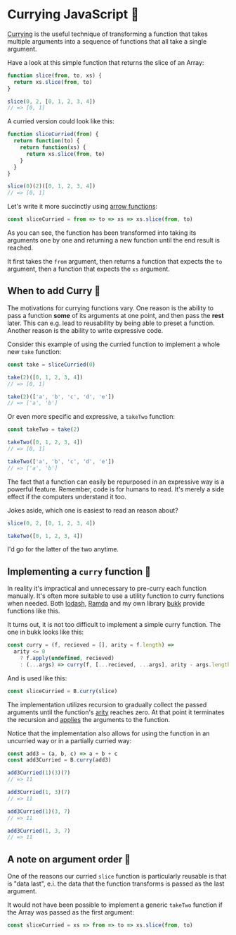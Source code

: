 # Currying JavaScript 🍛

[Currying](https://en.wikipedia.org/wiki/Currying) is the useful technique of transforming a function that takes multiple arguments into a sequence of functions that all take a single argument.

Have a look at this simple function that returns the slice of an Array:

```js
function slice(from, to, xs) {
  return xs.slice(from, to)
}

slice(0, 2, [0, 1, 2, 3, 4])
// => [0, 1]
```

A curried version could look like this:

```js
function sliceCurried(from) {
  return function(to) {
    return function(xs) {
      return xs.slice(from, to)
    }
  }
}

slice(0)(2)([0, 1, 2, 3, 4])
// => [0, 1]
```

Let's write it more succinctly using [arrow functions](https://developer.mozilla.org/en-US/docs/Web/JavaScript/Reference/Functions/Arrow_functions):

```js
const sliceCurried = from => to => xs => xs.slice(from, to)
```

As you can see, the function has been transformed into taking its arguments one by one and returning a new function until the end result is reached.

It first takes the `from` argument, then returns a function that expects the `to` argument, then a function that expects the `xs` argument.

## When to add Curry 🥄

The motivations for currying functions vary. One reason is the ability to pass a function **some** of its arguments at one point, and then pass the **rest** later. This can e.g. lead to reusability by being able to preset a function. Another reason is the ability to write expressive code.

Consider this example of using the curried function to implement a whole new `take` function:

```js
const take = sliceCurried(0)

take(2)([0, 1, 2, 3, 4])
// => [0, 1]

take(2)(['a', 'b', 'c', 'd', 'e'])
// => ['a', 'b']
```

Or even more specific and expressive, a `takeTwo` function:

```js
const takeTwo = take(2)

takeTwo([0, 1, 2, 3, 4])
// => [0, 1]

takeTwo(['a', 'b', 'c', 'd', 'e'])
// => ['a', 'b']
```

The fact that a function can easily be repurposed in an expressive way is a powerful feature. Remember, code is for humans to read. It's merely a side effect if the computers understand it too.

Jokes aside, which one is easiest to read an reason about?

```js
slice(0, 2, [0, 1, 2, 3, 4])

takeTwo([0, 1, 2, 3, 4])
```

I'd go for the latter of the two anytime.

## Implementing a `curry` function 🔨

In reality it's impractical and unnecessary to pre-curry each function manually. It's often more suitable to use a utility function to curry functions when needed. Both [lodash](https://github.com/lodash/lodash), [Ramda](https://github.com/ramda/ramda) and my own library [bukk](https://github.com/christianhg/bukk) provide functions like this.

It turns out, it is not too difficult to implement a simple curry function. The one in bukk looks like this:

```js
const curry = (f, recieved = [], arity = f.length) =>
  arity <= 0
    ? f.apply(undefined, recieved)
    : (...args) => curry(f, [...recieved, ...args], arity - args.length)
```

And is used like this:

```js
const sliceCurried = B.curry(slice)
```

The implementation utilizes recursion to gradually collect the passed arguments until the function's [arity](https://en.wikipedia.org/wiki/Arity) reaches zero. At that point it terminates the recursion and [applies](https://developer.mozilla.org/en-US/docs/Web/JavaScript/Reference/Global_Objects/Function/apply) the arguments to the function.

Notice that the implementation also allows for using the function in an uncurried way or in a partially curried way:

```js
const add3 = (a, b, c) => a + b + c
const add3Curried = B.curry(add3)

add3Curried(1)(3)(7)
// => 11

add3Curried(1, 3)(7)
// => 11

add3Curried(1)(3, 7)
// => 11

add3Curried(1, 3, 7)
// => 11
```

## A note on argument order 🔀

One of the reasons our curried `slice` function is particularly reusable is that is "data last", e.i. the data that the function transforms is passed as the last argument.

It would not have been possible to implement a generic `takeTwo` function if the Array was passed as the first argument:

```js
const sliceCurried = xs => from => to => xs.slice(from, to)
```
